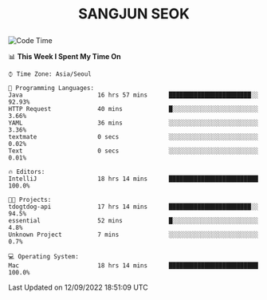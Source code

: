<h1>
 <p align="center">
   SANGJUN SEOK
 </p>
</h1>

<!--START_SECTION:waka-->
![Code Time](http://img.shields.io/badge/Code%20Time-1%2C806%20hrs%2026%20mins-blue)

📊 **This Week I Spent My Time On** 

```text
⌚︎ Time Zone: Asia/Seoul

💬 Programming Languages: 
Java                     16 hrs 57 mins      ███████████████████████░░   92.93% 
HTTP Request             40 mins             █░░░░░░░░░░░░░░░░░░░░░░░░   3.66% 
YAML                     36 mins             ░░░░░░░░░░░░░░░░░░░░░░░░░   3.36% 
textmate                 0 secs              ░░░░░░░░░░░░░░░░░░░░░░░░░   0.02% 
Text                     0 secs              ░░░░░░░░░░░░░░░░░░░░░░░░░   0.01%

🔥 Editors: 
IntelliJ                 18 hrs 14 mins      █████████████████████████   100.0%

🐱‍💻 Projects: 
tdogtdog-api             17 hrs 14 mins      ███████████████████████░░   94.5% 
essential                52 mins             █░░░░░░░░░░░░░░░░░░░░░░░░   4.8% 
Unknown Project          7 mins              ░░░░░░░░░░░░░░░░░░░░░░░░░   0.7%

💻 Operating System: 
Mac                      18 hrs 14 mins      █████████████████████████   100.0%

```


 Last Updated on 12/09/2022 18:51:09 UTC
<!--END_SECTION:waka-->
